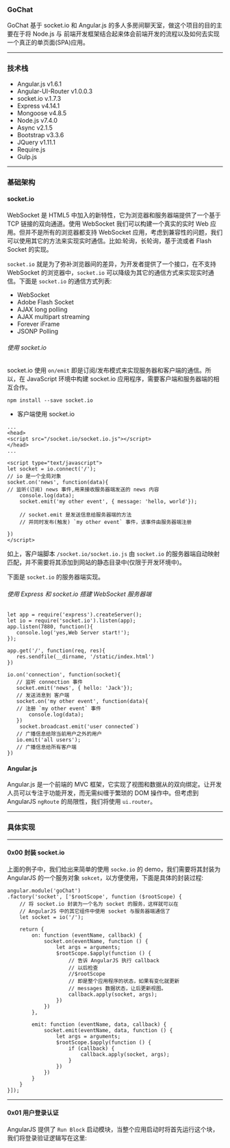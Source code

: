 ### GoChat

GoChat 基于 socket.io 和 Angular.js 的多人多房间聊天室，做这个项目的目的主要在于将 Node.js 与 前端开发框架结合起来体会前端开发的流程以及如何去实现一个真正的单页面(SPA)应用。


---
### 技术栈

* Angular.js v1.6.1
* Angular-UI-Router v1.0.0.3
* socket.io v.1.7.3
* Express v4.14.1
* Mongoose v4.8.5
* Node.js v7.4.0
* Async v2.1.5
* Bootstrap v3.3.6
* JQuery v1.11.1
* Require.js
* Gulp.js


---
### 基础架构

#### socket.io
WebSocket 是 HTML5 中加入的新特性，它为浏览器和服务器端提供了一个基于 TCP 链接的双向通道。使用 WebSocket 我们可以构建一个真实的实时 Web 应用。但并不是所有的浏览器都支持 WebSocket 应用，考虑到兼容性的问题，我们可以使用其它的方法来实现实时通信。比如:轮询，长轮询，基于流或者 Flash Socket 的实现。

`socket.io` 就是为了弥补浏览器间的差异，为开发者提供了一个接口，在不支持 WebSocket 的浏览器中，`socket.io` 可以降级为其它的通信方式来实现实时通信。下面是  `socket.io` 的通信方式列表:

* WebSocket
* Adobe Flash Socket
* AJAX long polling
* AJAX multipart streaming
* Forever iFrame
* JSONP Polling


###### 使用 socket.io
socket.io 使用 `on/emit` 即是订阅/发布模式来实现服务器和客户端的通信。所以，在 JavaScript 环境中构建 socket.io 应用程序，需要客户端和服务器端的相互合作。

```  
npm install --save socket.io
```

* 客户端使用 socket.io

``` 
...
<head>
<script src="/socket.io/socket.io.js"></script>
</head>
...

<script type="text/javascript">
let socket = io.connect('/');
// io 是一个全局对象
socket.on('news', function(data){
// 监听(订阅) news 事件,用来接收服务器端发送的 news 内容
    console.log(data);
    socket.emit('my other event', { message: 'hello, world'});
    
    // socket.emit 是发送信息给服务器端的方法
    // 并同时发布(触发) `my other event` 事件，该事件由服务器端注册
   
})
</script>
```

如上，客户端脚本 `/socket.io/socket.io.js` 由 `socket.io` 的服务器端自动映射匹配，并不需要将其添加到网站的静态目录中(仅限于开发环境中)。

下面是 `socket.io` 的服务器端实现。

###### 使用 Express 和 socket.io 搭建 WebSocket 服务器端
 
 ``` 
 let app = require('express').createServer();
 let io = require('socket.io').listen(app);
 app.listen(7880, function(){
    console.log('yes,Web Server start!');
 });
 
 app.get('/', function(req, res){
    res.sendfile(__dirname, '/static/index.html')
 })
 
 io.on('connection', function(socket){
    // 监听 connection 事件
    socket.emit('news', { hello: 'Jack'});
    // 发送消息到 客户端
    socket.on('my other event', function(data){
    // 注册 `my other event` 事件
        console.log(data);
    })
     socket.broadcast.emit('user connected`)
    // 广播信息给除当前用户之外的用户
    io.emit('all users');
    // 广播信息给所有客户端
 })
 ```

#### Angular.js

Angular.js 是一个前端的 MVC 框架，它实现了视图和数据从的双向绑定。让开发人员可以专注于功能开发，而无需纠缠于繁琐的 DOM 操作中。但考虑到 AngularJS `ngRoute` 的局限性，我们将使用 `ui.router`。


---
### 具体实现

---
#### 0x00 封装 socket.io 
上面的例子中，我们给出来简单的使用 `socke.io` 的 demo，我们需要将其封装为 AngularJS 的一个服务对象 `sokcet`，以方便使用，下面是具体的封装过程:

``` 
angular.module('goChat')
.factory('socket', ['$rootScope', function ($rootScope) {
	// 将 socket.io 封装为一个名为 socket 的服务，这样就可以在
	// AngularJS 中的其它组件中使用 socket 与服务器端通信了
	let socket = io('/');

	return {
		on: function (eventName, callback) {
			socket.on(eventName, function () {
				let args = arguments;
				$rootScope.$apply(function () {
					// 告诉 AngularJS 执行 callback
					// 以后检查
					//$rootScope
					// 即是整个应用程序的状态，如果有变化就更新
					// messages 数据状态，让后更新视图。
					callback.apply(socket, args);
				})
			})
		},

		emit: function (eventName, data, callback) {
			socket.emit(eventName, data, function () {
				let args = arguments;
				$rootScope.$apply(function () {
					if (callback) {
						callback.apply(socket, args);
					}
				})
			})
		}
	}
}]);
```

---
#### 0x01 用户登录认证
AngularJS 提供了 `Run Block` 启动模块，当整个应用启动时将首先运行这个块，我们将登录验证逻辑写在这里:

``` 

```